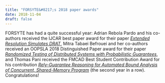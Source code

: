 ```yaml
---
title: "FORSYTE&#8217;s 2018 paper awards"
date: 2018-11-04
draft: false
---
```

<p>FORSYTE has had a quite successful year: Adrian Rebola Pardo and his co-authors received the IJCAR best paper award for their paper <em><a href="https://doi.org/10.1007/978-3-319-94205-6_34">Extended Resolution Simulates DRAT</a></em>, Mitra Tabaei Befrouei and her co-authors received an OOPSLA 2018 Distinguished Paper award for their paper <em><a href="http://doi.acm.org/10.1145/3276530">Randomized Testing of Distributed Systems with Probabilistic Guarantees</a></em>, and Thomas Pani received the FMCAD Best Student Contribution Award for his contribution <em><a href="https://www.cs.utexas.edu/users/hunt/FMCAD/FMCAD18/forum-program/">Rely-Guarantee Reasoning for Automated Bound Analysis of Concurrent, Shared-Memory Program</a></em> (the second year in a row). Congratulations!</p>
<div class="fix"><!----></div>
